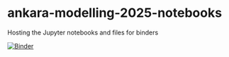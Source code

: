 # ankara-modelling-2025-notebooks
Hosting the Jupyter notebooks and files for binders 

[![Binder](https://mybinder.org/badge_logo.svg)](https://mybinder.org/v2/gh/juanvesga/ankara-modelling-2025-notebooks.git/HEAD?urlpath=%2Fdoc%2Ftree%2Findex.ipynb)

